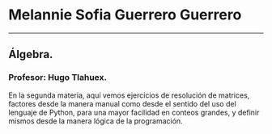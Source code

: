 # Melannie Sofia Guerrero Guerrero
---

## Álgebra.
### Profesor: Hugo Tlahuex.

En la segunda materia, aquí vemos ejercicios de resolución de matrices, factores desde la manera manual como desde el sentido del uso del lenguaje de Python, para una mayor facilidad en conteos grandes, y definir mismos desde la manera lógica de la programación.
